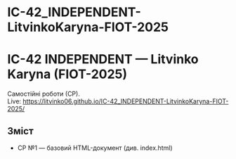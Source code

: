 # IC-42_INDEPENDENT-LitvinkoKaryna-FIOT-2025

# IC-42 INDEPENDENT — Litvinko Karyna (FIOT-2025)

Самостійні роботи (СР).  
Live: https://litvinko06.github.io/IC-42_INDEPENDENT-LitvinkoKaryna-FIOT-2025/

## Зміст

- СР №1 — базовий HTML-документ (див. index.html)
